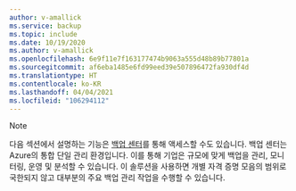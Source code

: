 ```yaml
---
author: v-amallick
ms.service: backup
ms.topic: include
ms.date: 10/19/2020
ms.author: v-amallick
ms.openlocfilehash: 6e9f11e7f163177474b9063a555d48b89b77801a
ms.sourcegitcommit: af6eba1485e6fd99eed39e507896472fa930df4d
ms.translationtype: HT
ms.contentlocale: ko-KR
ms.lasthandoff: 04/04/2021
ms.locfileid: "106294112"
---
```

> [!NOTE]
> 다음 섹션에서 설명하는 기능은 [백업 센터](../articles/backup/backup-center-overview.md)를 통해 액세스할 수도 있습니다. 백업 센터는 Azure의 통합 단일 관리 환경입니다. 이를 통해 기업은 규모에 맞게 백업을 관리, 모니터링, 운영 및 분석할 수 있습니다. 이 솔루션을 사용하면 개별 자격 증명 모음의 범위로 국한되지 않고 대부분의 주요 백업 관리 작업을 수행할 수 있습니다.